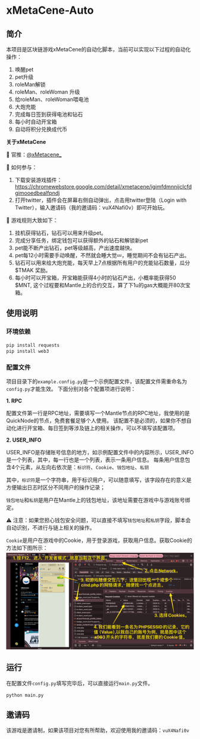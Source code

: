 # xMetaCene-Auto

## 简介
本项目是区块链游戏xMetaCene的自动化脚本，当前可以实现以下过程的自动化操作：
1. 唤醒pet
2. pet升级
3. roleMan解锁
4. roleMan、roleWoman 升级
5. 给roleMan、roleWoman喂电池
6. 大炮充能
7. 完成每日签到获得电池和钻石
8. 每小时自动开宝箱
9. 自动将积分兑换成代币

**关于xMetaCene**

💎 官推：[@xMetacene_](https://x.com/xMetacene_)

💎 如何参与：
1. 下载安装游戏插件：https://chromewebstore.google.com/detail/xmetacene/igimfdmnnijclcfdgimooedbealfpndj
2. 打开twitter，插件会在屏幕右侧自动弹出，点击用twitter登陆（Login with Twitter），输入邀请码（我的邀请码：vuX4Nafi0v）即可开始玩。

💎 游戏规则大致如下：
1. 挂机获得钻石，钻石可以用来升级pet。
2. 完成分享任务，绑定钱包可以获得额外的钻石和解锁新pet
3. pet能不断产出钻石，pet等级越高，产出速度越快。
4. pet每12小时需要手动唤醒，不然就会睡大觉💤，睡觉期间不会有钻石产出。
5. 钻石可以用来给大炮充能，每天早上7点根据所有用户的充能钻石数量，瓜分 $TMAK 奖励。
6. 每小时可以开宝箱，开宝箱能获得4小时的钻石产出，小概率能获得50 $MNT, 这个过程要和Mantle上的合约交互，算了下1u的gas大概能开80次宝箱。


## 使用说明

### 环境依赖
```shell
pip install requests
pip install web3
```

### 配置文件
项目目录下的`example.config.py`是一个示例配置文件，该配置文件需重命名为`config.py`才能生效。
下面分别对各个配置项进行说明：

**1. RPC**

配置文件第一行是RPC地址，需要填写一个Mantle节点的RPC地址，我使用的是QuickNode的节点，免费套餐足够个人使用。
该配置不是必须的，如果你不想自动化进行开宝箱、每日签到等涉及链上的相关操作，可以不填写该配置项。

**2. USER_INFO**

USER_INFO是存储账号信息的地方，如示例配置文件中的内容所示，USER_INFO是一个列表，其中，每一行也是一个列表，表示一条用户信息。
每条用户信息包含4个元素，从左向右依次是：`标识符`、`Cookie`、`钱包地址`、`私钥`

其中，`标识符`是一个字符串，用于标识用户，可以随意填写，该字段存在的意义是方便输出日志时区分不同用户的操作记录；

`钱包地址`和`私钥`是用户在Mantle上的钱包地址，该地址需要在游戏中与游戏账号绑定。

⚠️ 注意：如果您担心钱包安全问题，可以直接不填写`钱包地址`和`私钥`字段，脚本会自动识别，不进行与链上相关的操作。

`Cookie`是用户在游戏中的Cookie，用于登录游戏，获取用户信息。获取Cookie的方法如下图所示：
![img.png](img.png)

## 运行

在配置文件`config.py`填写完毕后，可以直接运行`main.py`文件。
```shell
python main.py
```

## 邀请码
该游戏是邀请制，如果该项目对您有所帮助，欢迎使用我的邀请码：`vuX4Nafi0v`